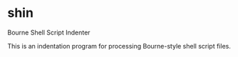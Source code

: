 # shin
Bourne Shell Script Indenter

This is an indentation program for processing Bourne-style shell
script files.

